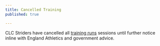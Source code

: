 ```yaml
---
title: Cancelled Training
published: true

---
```


CLC Striders have cancelled all [training runs](/training) sessions until further notice inline with England Athletics and government advice.
